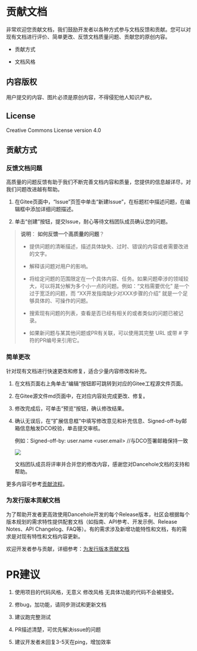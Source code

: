 # 贡献文档

非常欢迎您贡献文档，我们鼓励开发者以各种方式参与文档反馈和贡献。您可以对现有文档进行评价、简单更改、反馈文档质量问题、贡献您的原创内容。

- 贡献方式
  
- 文档风格

## 内容版权

用户提交的内容、图片必须是原创内容，不得侵犯他人知识产权。

## License

Creative Commons License version 4.0

## 贡献方式

### 反馈文档问题

高质量的问题反馈有助于我们不断完善文档内容和质量，您提供的信息越详尽，对我们问题改进越有帮助。

1. 在Gitee页面中，“Issue”页签中单击“新建Issue”，在标题栏中描述问题，在编辑框中添加详细问题描述。
   
2. 单击“创建”按钮，提交Issue，耐心等待文档团队成员确认您的问题。
   

> **说明**： **如何反馈一个高质量的问题**？
> 
> - 提供问题的清晰描述，描述具体缺失、过时、错误的内容或者需要改进的文字。
>     
> - 解释该问题对用户的影响。
>     
> - 将给定问题的范围限定在一个具体内容、任务。如果问题牵涉的领域较大，可以将其分解为多个小一点的问题。例如：“文档需要优化” 是一个过于宽泛的问题，而 “XX开发指南缺少对XXX步骤的介绍” 就是一个足够具体的、可操作的问题。
>     
> - 搜索现有问题的列表，查看是否已经有相关的或者类似的问题已被记录。
>     
> - 如果新问题与某其他问题或PR有关联，可以使用其完整 URL 或带 # 字符的PR编号来引用它。
>     

### 简单更改

针对现有文档进行快速更改和修复，适合少量内容修改和补充。

1. 在文档页面右上角单击“编辑“按钮即可跳转到对应的Gitee工程源文件页面。
   
2. 在Gitee源文件md页面中，在对应内容处完成更改、修复。
   
3. 修改完成后，可单击“预览“按钮，确认修改结果。
   
4. 确认无误后，在“扩展信息框”中填写修改意见和补充信息、Signed-off-by邮箱信息触发DCO校验，单击提交审核。
   
    例如：Signed-off-by: user.name <user.email> //与DCO签署邮箱保持一致
    
    <img src="https://cdn.jsdelivr.net/gh/dancehole/image@main/danceholeLabs/common-csdn-commit-1.png"/>
    
    文档团队成员将评审并合并您的修改内容，感谢您对Dancehole文档的支持和帮助。
    

更多内容可参考[贡献流程](https://gitee.com/openharmony/docs/blob/master/zh-cn/contribute/%E8%B4%A1%E7%8C%AE%E6%B5%81%E7%A8%8B.md)。

### 为发行版本贡献文档

为了帮助开发者更高效使用Dancehole开发的每个Release版本，社区会根据每个版本规划的需求特性提供配套文档（如指南、API参考、开发示例、Release Notes、API Changelog、FAQ等）。有的需求涉及新增功能特性和文档，有的需求是对现有特性和文档内容更新。

欢迎开发者参与贡献，详细参考：[为发行版本贡献文档](https://gitee.com/openharmony/docs/blob/master/zh-cn/contribute/docs-release-process.md)

# PR建议

1. 使用项目的代码风格，无意义 修改风格 无具体功能的代码不会被接受。
   
2. 修bug，加功能，请同步测试和更新文档
   
3. 建议跑完整测试
   
4. PR描述清楚，可优先解决issue的问题
   
5. 建议开发者未回复3-5天在ping，增加效率